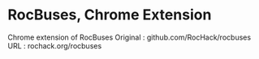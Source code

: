 RocBuses, Chrome Extension
===============

Chrome extension of RocBuses
Original : github.com/RocHack/rocbuses
URL : rochack.org/rocbuses

